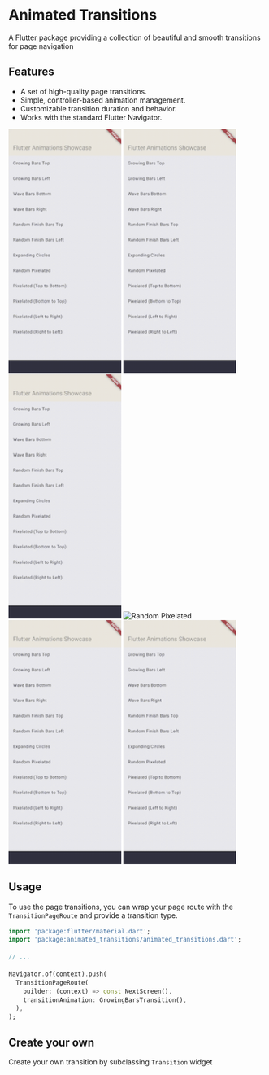 # Animated Transitions

A Flutter package providing a collection of beautiful and smooth transitions for page navigation

## Features

- A set of high-quality page transitions.
- Simple, controller-based animation management.
- Customizable transition duration and behavior.
- Works with the standard Flutter Navigator.

<p>
<img src="example/demo_gifs/bars_left.gif" alt="Horizontal Growing Bars" width="222" height="480" loop=infinite>

<img src="example/demo_gifs/bars_top.gif" alt="Vertical Growing Bars" width="222" height="480" loop=infinite>

<img src="example/demo_gifs/random_finish_top.gif" alt="Horizontal Random Finish" width="222" height="480" loop=infinite>

<img src="example/demo_gifs/pixels_random_in_out.gif" alt="Random Pixelated" width="222" height="480" loop=infinite>

<img src="example/demo_gifs/pixels_top.gif" alt="Vertical Pixels" width="222" height="480" loop=infinite>

<img src="example/demo_gifs/wave_bottom.gif" alt="Vertical Wave" width="222" height="480" loop=infinite>
</p>

## Usage

To use the page transitions, you can wrap your page route with the `TransitionPageRoute` and provide a transition type.

```dart
import 'package:flutter/material.dart';
import 'package:animated_transitions/animated_transitions.dart';

// ...

Navigator.of(context).push(
  TransitionPageRoute(
    builder: (context) => const NextScreen(),
    transitionAnimation: GrowingBarsTransition(),
  ),
);
```



## Create your own

Create your own transition by subclassing `Transition` widget